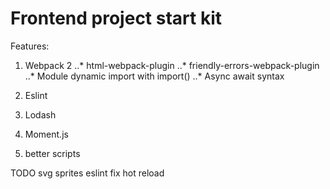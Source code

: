 Frontend project start kit
======

Features:
1. Webpack 2
..* html-webpack-plugin
..* friendly-errors-webpack-plugin
..* Module dynamic import with import() 
..* Async await syntax

2. Eslint
3. Lodash
4. Moment.js
5. better scripts


TODO
svg sprites
eslint
fix hot reload
